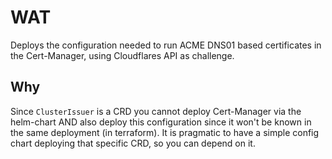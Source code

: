 # WAT

Deploys the configuration needed to run ACME DNS01 based certificates in the Cert-Manager, using Cloudflares API as 
challenge.

## Why

Since `ClusterIssuer` is a CRD you cannot deploy Cert-Manager via the helm-chart AND also deploy this configuration
since it won't be known in the same deployment (in terraform). It is pragmatic to have a simple config chart deploying 
that specific CRD, so you can depend on it.
